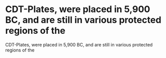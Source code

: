 # CDT-Plates, were placed in 5,900 BC, and are still in various protected regions of the

CDT-Plates, were placed in 5,900 BC, and are still in various protected regions of the